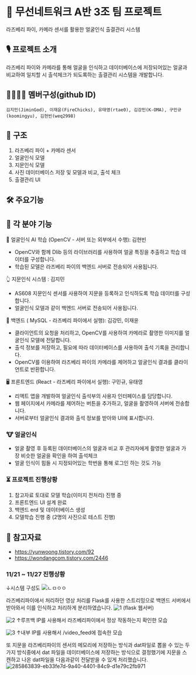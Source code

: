 # 🤖 무선네트워크 A반 3조 팀 프로젝트
라즈베리 파이, 카메라 센서를 활용한 얼굴인식 출결관리 시스템

## 🎙️ 프로젝트 소개
라즈베리 파이와 카메라를 통해 얼굴을 인식하고 데이터베이스에 저장되어있는 얼굴과 비교하여 일치할 시
출석체크가 되도록하는 출결관리 시스템을 개발합니다.

## 👨‍👩‍👦‍👦 멤버구성(github ID)
``` 
김지민(JiminGod), 이재윤(FireChicks), 유태영(rtae0), 김강민(K-OMA), 구민규(koomingyu), 김현빈(weq2998)
```


## 📕 구조
1. 라즈베리 파이 + 카메라 센서
2. 얼굴인식 모델
3. 지문인식 모델
4. 사진 데이터베이스 저장 및 모델과 비교, 출석 체크
5. 출결관리 UI

## 🛠️ 주요기능

## 🔨 각 분야 기능

🧠 얼굴인식 AI 학습 (OpenCV - 서버 또는 외부에서 수행): 김현빈

- OpenCV와 함께 Dlib 등의 라이브러리를 사용하여 얼굴 특징을 추출하고 학습 데이터를 구성합니다.
- 학습된 모델은 라즈베리 파이의 백엔드 서버로 전송되어 사용됩니다.

👆 지문인식 시스템 : 김지민
- AS608 지문인식 센서를 사용하여 지문을 등록하고 인식하도록 학습 데이터를 구성합니다.
- 얼굴인식 모델과 같이 백엔드 서버로 전송되어 사용됩니다.

💾 백엔드 ( MySQL - 라즈베리 파이에서 실행): 김강민, 이재윤

- 클라이언트의 요청을 처리하고, OpenCV를 사용하여 카메라로 촬영한 이미지를 얼굴인식 모델에 전달합니다.
- 출석 정보를 저장하고, 필요에 따라 데이터베이스를 사용하여 출석 기록을 관리합니다.
- OpenCV를 이용하여 라즈베리 파이의 카메라를 제어하고 얼굴인식 결과를 클라이언트로 반환합니다.
  

🖥 프론트엔드 (React - 라즈베리 파이에서 실행): 구민규, 유태영

- 리액트 앱을 개발하여 얼굴인식 출석부의 사용자 인터페이스를 담당합니다.
- 웹 페이지에서 카메라를 제어하는 버튼을 추가하고, 얼굴을 촬영하여 서버에 전송합니다.
- 서버로부터 얼굴인식 결과와 출석 정보를 받아와 UI에 표시합니다.


### 🐮 얼굴인식
- 얼굴 촬영 후 등록된 데이터베이스의 얼굴과 비교 후 관리자에게 촬영한 얼굴과 가장 비슷한 얼굴을 확인을 하여 출석체크
- 얼굴 인식이 힘들 시 지정되어있는 학번을 통해 로그인 하는 것도 가능

### ⏳ 프로젝트 진행상황
1. 참고자료 토대로 모델 학습(이미지 전처리) 진행 중
2. 프론트엔드 UI 설계 완료
3. 백엔드 erd 및 데이터베이스 생성
4. 모델학습 진행 중 (2명의 사진으로 테스트 진행)


## 📜 참고자료
- https://yunwoong.tistory.com/92
- https://wondangcom.tistory.com/2446

### 11/21 ~ 11/27 진행상황
↓시스템 구성도
![ㄴㅁㅇㅇ](https://github.com/JiminGod/WirelessNetwork/assets/129360388/acdcba43-178a-4875-8cec-cf425714485e)

라즈베리파이에서 처리하던 영상 처리를 Flask를 사용한 스트리밍으로 백엔드 서버에서 받아와서 이를 인식하고 처리하게 분리하였습니다.
![1](https://github.com/JiminGod/WirelessNetwork/assets/129360388/130a1266-b4ba-4ac3-8bbe-091d0883d433)
(flask 웹서버)

![2](https://github.com/JiminGod/WirelessNetwork/assets/129360388/6757c48b-ebe8-451b-899f-df039b2549a3)
↑루프백 IP를 사용해서 라즈베리파이에서 정상 작동하는지 확인한 모습

![3](https://github.com/JiminGod/WirelessNetwork/assets/129360388/7519c330-a80e-4cea-9ff7-05375e70fd87)
↑내부 IP를 사용해서 /video_feed에 접속한 모습

또 지문을 라즈베리파이의 센서의 메모리에 저장하는 방식과 dat파일로 뽑을 수 있는 두가지 방식중에서 dat 파일을 데이터베이스에 저장하는 방식으로 결정했기에 지문을 스캔하고 나온 dat파일을 다음과같이 전달받을 수 있게 처리했습니다.
![285863839-eb33fe7d-9a40-4401-84c9-d1e79c2fb971](https://github.com/JiminGod/WirelessNetwork/assets/129360388/ec6a7d83-9928-4f84-af3a-2218dfcdd1db)







